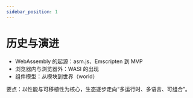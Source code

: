 ```yaml
---
sidebar_position: 1
---
```


# 历史与演进

- WebAssembly 的起源：asm.js、Emscripten 到 MVP
- 浏览器内与浏览器外：WASI 的出现
- 组件模型：从模块到世界（world）

要点：以性能与可移植性为核心，生态逐步走向“多运行时、多语言、可组合”。
